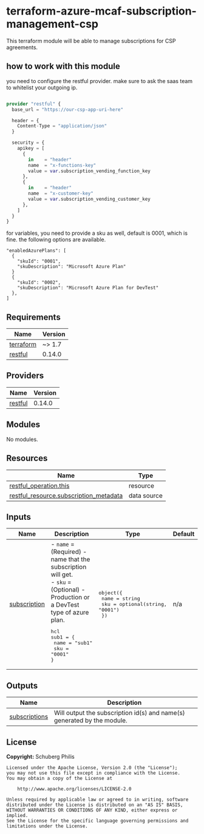# terraform-azure-mcaf-subscription-management-csp
This terraform module will be able to manage subscriptions for CSP agreements.

## how to work with this module

you need to configure the restful provider.
make sure to ask the saas team to whitelist your outgoing ip.

```terraform

provider "restful" {
  base_url = "https://our-csp-app-uri-here"

  header = {
    Content-Type = "application/json"
  }

  security = {
    apikey = [
      {
        in    = "header"
        name  = "x-functions-key"
        value = var.subscription_vending_function_key
      },
      {
        in    = "header"
        name  = "x-customer-key"
        value = var.subscription_vending_customer_key
      },
    ]
  }
}

```

for variables, you need to provide a sku as well, default is 0001, which is fine.
the following options are available.

```
"enabledAzurePlans": [
  {
    "skuId": "0001",
    "skuDescription": "Microsoft Azure Plan"
  }
  {
    "skuId": "0002",
    "skuDescription": "Microsoft Azure Plan for DevTest"
  },
]
```


<!-- BEGIN_TF_DOCS -->
## Requirements

| Name                                                                      | Version |
| ------------------------------------------------------------------------- | ------- |
| <a name="requirement_terraform"></a> [terraform](#requirement\_terraform) | ~> 1.7  |
| <a name="requirement_restful"></a> [restful](#requirement\_restful)       | 0.14.0  |

## Providers

| Name                                                          | Version |
| ------------------------------------------------------------- | ------- |
| <a name="provider_restful"></a> [restful](#provider\_restful) | 0.14.0  |

## Modules

No modules.

## Resources

| Name                                                                                                                               | Type        |
| ---------------------------------------------------------------------------------------------------------------------------------- | ----------- |
| [restful_operation.this](https://registry.terraform.io/providers/magodo/restful/0.14.0/docs/resources/operation)                   | resource    |
| [restful_resource.subscription_metadata](https://registry.terraform.io/providers/magodo/restful/0.14.0/docs/data-sources/resource) | data source |

## Inputs

| Name                                                                   | Description                                                                                                                                                                                             | Type                                                                                    | Default | Required |
| ---------------------------------------------------------------------- | ------------------------------------------------------------------------------------------------------------------------------------------------------------------------------------------------------- | --------------------------------------------------------------------------------------- | ------- | :------: |
| <a name="input_subscription"></a> [subscription](#input\_subscription) | - `name` = (Required) - name that the subscription will get.<br>- `sku` = (Optional) - Production or a DevTest type of azure plan.<pre>hcl<br>sub1 = {<br>  name = "sub1"<br>  sku  = "0001"<br>}</pre> | <pre>object({<br>    name = string<br>    sku  = optional(string, "0001")<br>  })</pre> | n/a     |   yes    |

## Outputs

| Name                                                                        | Description                                                             |
| --------------------------------------------------------------------------- | ----------------------------------------------------------------------- |
| <a name="output_subscriptions"></a> [subscriptions](#output\_subscriptions) | Will output the subscription id(s) and name(s) generated by the module. |
<!-- END_TF_DOCS -->

## License

**Copyright:** Schuberg Philis

```text
Licensed under the Apache License, Version 2.0 (the "License");
you may not use this file except in compliance with the License.
You may obtain a copy of the License at

    http://www.apache.org/licenses/LICENSE-2.0

Unless required by applicable law or agreed to in writing, software
distributed under the License is distributed on an "AS IS" BASIS,
WITHOUT WARRANTIES OR CONDITIONS OF ANY KIND, either express or implied.
See the License for the specific language governing permissions and
limitations under the License.
```
